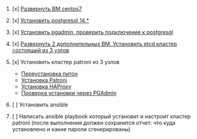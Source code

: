 1) [x] [Развернуть ВМ centos7](https://github.com/vloldik/devopspractice/blob/main/task1/centos%20configuration.md)

2) [x] [Установить postgresql 14.*](https://github.com/vloldik/devopspractice/blob/main/task1/installing%20PG.md)

3) [x] [Установить pgadmin, проверить подключение к postgresql](https://github.com/vloldik/devopspractice/blob/main/task1/installing%20pgadmin.md)

4) [x] [Развернуть 2 дополнительных ВМ. Установить etcd кластер состоящий из 3 узлов](https://github.com/vloldik/devopspractice/blob/main/task1/install%20etcd.md)

5) [x] Установить кластер patroni из 3 узлов
   -  [Переустановка питон](https://github.com/vloldik/devopspractice/blob/main/task1/install%20python.md)
   -  [Установка Patroni](https://github.com/vloldik/devopspractice/blob/main/task1/install%20patroni.md)
   -  [Установка HAProxy](https://github.com/vloldik/devopspractice/blob/main/task1/haproxy.md)
   -  [Проверка установки через PGAdmin](https://github.com/vloldik/devopspractice/blob/main/task1/pgadmin%20total%20check.md)

7) [ ] Установить ansible

8) [ ] Написать ansible playbook который установит и настроит кластер patroni (после выполнения должен сохранится отчет: что куда установлено и какие пароли сгенерированы)
